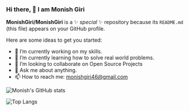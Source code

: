 ### Hi there, 👋 I am Monish Giri

**MonishGiri/MonishGiri** is a ✨ _special_ ✨ repository because its `README.md` (this file) appears on your GitHub profile.

Here are some ideas to get you started:

- 🔭 I’m currently working on my skills.
- 🌱 I’m currently learning how to solve real world problems.
- 👯 I’m looking to collaborate on Open Source Projects
- 💬 Ask me about anything.
- 📫 How to reach me: monishgiri46@gmail.com


![Monish's GitHub stats](https://github-readme-stats.vercel.app/api?username=MonishGiri&show_icons=true&theme=radical)

![Top Langs](https://github-readme-stats.vercel.app/api/top-langs/?username=MonishGiri&layout=compact&theme=radical)

